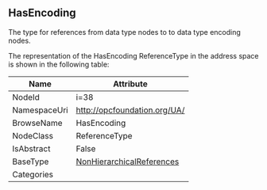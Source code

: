 <!-- objecttype -->
## HasEncoding
The type for references from data type nodes to to data type encoding nodes.  
<!-- end of text -->
The representation of the HasEncoding ReferenceType in the address space is shown in the following table:  

|Name|Attribute|
|---|---|
|NodeId|i=38|
|NamespaceUri|http://opcfoundation.org/UA/|
|BrowseName|HasEncoding|
|NodeClass|ReferenceType|
|IsAbstract|False|
|BaseType|[NonHierarchicalReferences](../../ReferenceTypes/NonHierarchicalReferences/readme.md)|
|Categories||

